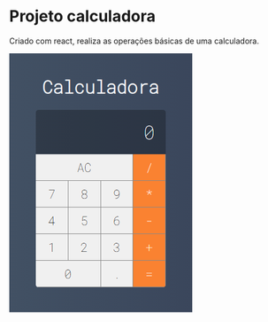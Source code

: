 # Projeto calculadora

Criado com react, realiza as operações básicas de uma calculadora.

<img src="src/imgs/jogo.png"></img>
